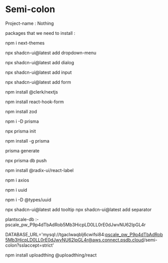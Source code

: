 # Semi-colon

Project-name : Nothing

packages that we need to install :

npm i next-themes

npx shadcn-ui@latest add dropdown-menu

npx shadcn-ui@latest add dialog

npx shadcn-ui@latest add input

npx shadcn-ui@latest add form

npm install @clerk/nextjs

npm install react-hook-form

npm install zod

npm i -D prisma

npx prisma init

npm install -g prisma

prisma generate

npx prisma db push

npm install @radix-ui/react-label

npm i axios

npm i uuid

npm i -D @types/uuid

npx shadcn-ui@latest add tooltip
npx shadcn-ui@latest add separator


plantscale-db :- pscale_pw_P9p4dTbAdRob5Mb3HicpLD0LL0rE0dJwvNU62IpGL4r

DATABASE_URL='mysql://tgaclwaqblj6cwifsi84:pscale_pw_P9p4dTbAdRob5Mb3HicpLD0LL0rE0dJwvNU62IpGL4r@aws.connect.psdb.cloud/semi-colon?sslaccept=strict'


npm install uploadthing @uploadthing/react

